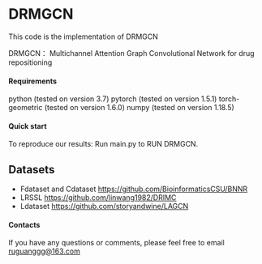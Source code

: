 
# DRMGCN
This code is the implementation of DRMGCN

DRMGCN： Multichannel Attention Graph Convolutional Network for drug repositioning
#### Requirements

python (tested on version 3.7)
pytorch (tested on version 1.5.1)
torch-geometric (tested on version 1.6.0)
numpy (tested on version 1.18.5)

#### Quick start

To reproduce our results:
Run main.py to RUN DRMGCN.

## Datasets
* Fdataset and Cdataset https://github.com/BioinformaticsCSU/BNNR
* LRSSL https://github.com/linwang1982/DRIMC
* Ldataset https://github.com/storyandwine/LAGCN

#### Contacts

If you have any questions or comments, please feel free to email ruguanggg@163.com
